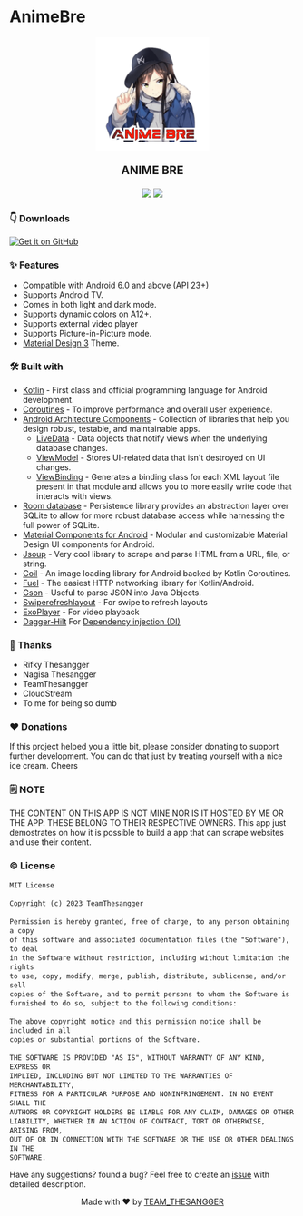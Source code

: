 # AnimeBre
<p align="center">
  <a href=""><img width="200" height="200" src="https://github.com/TEAMTHESANGGER/AnimeBre/blob/main/src/ic_ab.png"></a>
</p>
<p align="center" style="font-size:20px"><b>ANIME BRE</b></p>
<p align="center" **Anime Bre** is a simple app to help you watch anime in your phone.

<p align="center">
  <a href="https://www.android.com"><img src="https://forthebadge.com/images/badges/built-for-android.svg"></a> <a href="https://www.github.com/fakeyatogod/"><img src="https://forthebadge.com/images/badges/built-with-love.svg"/></a>
</p>


### 👇 Downloads
[<img src="https://github.com/machiav3lli/oandbackupx/blob/034b226cea5c1b30eb4f6a6f313e4dadcbb0ece4/badge_github.png" alt="Get it on GitHub" height="65">](https://github.com/TEAMTHESANGGER/AnimeBre/releases/latest)

### ✨ Features
- Compatible with Android 6.0 and above (API 23+)
- Supports Android TV.
- Comes in both light and dark mode.
- Supports dynamic colors on A12+.
- Supports external video player
- Supports Picture-in-Picture mode.
- [Material Design 3](https://m3.material.io/) Theme.


### 🛠️ Built with
- [Kotlin](https://kotlinlang.org/) - First class and official programming language for Android development.
- [Coroutines](https://kotlinlang.org/docs/reference/coroutines-overview.html) - To improve performance and overall user experience.
- [Android Architecture Components](https://developer.android.com/topic/libraries/architecture) - Collection of libraries that help you design robust, testable, and maintainable apps.
  - [LiveData](https://developer.android.com/topic/libraries/architecture/livedata) - Data objects that notify views when the underlying database changes.
  - [ViewModel](https://developer.android.com/topic/libraries/architecture/viewmodel) - Stores UI-related data that isn't destroyed on UI changes.
  - [ViewBinding](https://developer.android.com/topic/libraries/view-binding) - Generates a binding class for each XML layout file present in that module and allows you to more easily write code that interacts with views.
- [Room database](https://developer.android.com/jetpack/androidx/releases/room) - Persistence library provides an abstraction layer over SQLite to allow for more robust database access while harnessing the full power of SQLite.
- [Material Components for Android](https://github.com/material-components/material-components-android) - Modular and customizable Material Design UI components for Android.
- [Jsoup](https://jsoup.org/) - Very cool library to scrape and parse HTML from a URL, file, or string.
- [Coil](https://coil-kt.github.io/coil/) - An image loading library for Android backed by Kotlin Coroutines.
- [Fuel](https://github.com/kittinunf/fuel) - The easiest HTTP networking library for Kotlin/Android.
- [Gson](https://github.com/google/gson) - Useful to parse JSON into Java Objects.
- [Swiperefreshlayout](https://developer.android.com/jetpack/androidx/releases/swiperefreshlayout) - For swipe to refresh layouts
- [ExoPlayer](https://exoplayer.dev/) - For video playback
- [Dagger-Hilt](https://dagger.dev/hilt/) For [Dependency injection (DI)](https://developer.android.com/training/dependency-injection)


### 🤝 Thanks
- Rifky Thesangger
- Nagisa Thesangger
- TeamThesangger
- CloudStream
- To me for being so dumb

### ♥️ Donations
If this project helped you a little bit, please consider donating to support further development. You can do that just by treating yourself with a nice ice cream. Cheers


### 🗒️ NOTE
THE CONTENT ON THIS APP IS NOT MINE NOR IS IT HOSTED BY ME OR THE APP. THESE BELONG TO THEIR RESPECTIVE OWNERS. This app just demostrates on how it is possible to build a app that can scrape websites and use their content.

### ©️ License
```
MIT License

Copyright (c) 2023 TeamThesangger

Permission is hereby granted, free of charge, to any person obtaining a copy
of this software and associated documentation files (the "Software"), to deal
in the Software without restriction, including without limitation the rights
to use, copy, modify, merge, publish, distribute, sublicense, and/or sell
copies of the Software, and to permit persons to whom the Software is
furnished to do so, subject to the following conditions:

The above copyright notice and this permission notice shall be included in all
copies or substantial portions of the Software.

THE SOFTWARE IS PROVIDED "AS IS", WITHOUT WARRANTY OF ANY KIND, EXPRESS OR
IMPLIED, INCLUDING BUT NOT LIMITED TO THE WARRANTIES OF MERCHANTABILITY,
FITNESS FOR A PARTICULAR PURPOSE AND NONINFRINGEMENT. IN NO EVENT SHALL THE
AUTHORS OR COPYRIGHT HOLDERS BE LIABLE FOR ANY CLAIM, DAMAGES OR OTHER
LIABILITY, WHETHER IN AN ACTION OF CONTRACT, TORT OR OTHERWISE, ARISING FROM,
OUT OF OR IN CONNECTION WITH THE SOFTWARE OR THE USE OR OTHER DEALINGS IN THE
SOFTWARE.
```

Have any suggestions? found a bug? Feel free to create an [issue](https://github.com/TEAMTHESANGGER/AnimeBre/issues/new) with detailed description.
<p align="center">Made with ❤ by <a href="https://github.com/TEAMTHESANGGER/TEAM-THESANGGER">TEAM_THESANGGER</a></p>
